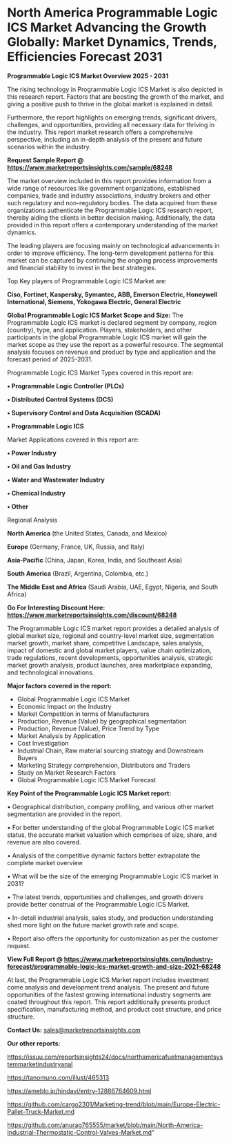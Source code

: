 # North America Programmable Logic ICS Market Advancing the Growth Globally: Market Dynamics, Trends, Efficiencies Forecast 2031

<Strong> Programmable Logic ICS Market Overview 2025 - 2031</strong>

The rising technology in Programmable Logic ICS Market is also depicted in this research report. Factors that are boosting the growth of the market, and giving a positive push to thrive in the global market is explained in detail.

Furthermore, the report highlights on emerging trends, significant drivers, challenges, and opportunities, providing all necessary data for thriving in the industry. This report market research offers a comprehensive perspective, including an in-depth analysis of the present and future scenarios within the industry.

<strong>Request Sample Report @ <a href=https://www.marketreportsinsights.com/sample/68248>https://www.marketreportsinsights.com/sample/68248</a></strong>

The market overview included in this report provides information from a wide range of resources like government organizations, established companies, trade and industry associations, industry brokers and other such regulatory and non-regulatory bodies. The data acquired from these organizations authenticate the Programmable Logic ICS research report, thereby aiding the clients in better decision making. Additionally, the data provided in this report offers a contemporary understanding of the market dynamics.

The leading players are focusing mainly on technological advancements in order to improve efficiency. The long-term development patterns for this market can be captured by continuing the ongoing process improvements and financial stability to invest in the best strategies.

Top Key players of Programmable Logic ICS Market are:

<strong>Ciso, Fortinet, Kaspersky, Symantec, ABB, Emerson Electric, Honeywell International, Siemens, Yokogawa Electric, General Electric</strong>

<strong><b>Global Programmable Logic ICS Market Scope and Size:</b></strong>
The Programmable Logic ICS market is declared segment by company, region (country), type, and application. Players, stakeholders, and other participants in the global Programmable Logic ICS market will gain the market scope as they use the report as a powerful resource. The segmental analysis focuses on revenue and product by type and application and the forecast period of 2025-2031.

Programmable Logic ICS Market Types covered in this report are:

<strong>• Programmable Logic Controller (PLCs)

• Distributed Control Systems (DCS)

• Supervisory Control and Data Acquisition (SCADA)

• Programmable Logic ICS</strong>

Market Applications covered in this report are:

<strong>• Power Industry

• Oil and Gas Industry

• Water and Wastewater Industry

• Chemical Industry

• Other</strong> 

Regional Analysis

<strong>North America</strong> (the United States, Canada, and Mexico)

<strong>Europe</strong> (Germany, France, UK, Russia, and Italy)

<strong>Asia-Pacific</strong> (China, Japan, Korea, India, and Southeast Asia)

<strong>South America</strong> (Brazil, Argentina, Colombia, etc.)

<strong>The Middle East and Africa</strong> (Saudi Arabia, UAE, Egypt, Nigeria, and South Africa)

<strong>Go For Interesting Discount Here: <a href=https://www.marketreportsinsights.com/discount/68248>https://www.marketreportsinsights.com/discount/68248</a></strong>

The Programmable Logic ICS market report provides a detailed analysis of global market size, regional and country-level market size, segmentation market growth, market share, competitive Landscape, sales analysis, impact of domestic and global market players, value chain optimization, trade regulations, recent developments, opportunities analysis, strategic market growth analysis, product launches, area marketplace expanding, and technological innovations.

<strong><b>Major factors covered in the report:</b></strong>
<ul>
  <li>Global Programmable Logic ICS Market </li>
  <li>Economic Impact on the Industry</li>
  <li>Market Competition in terms of Manufacturers</li>
  <li>Production, Revenue (Value) by geographical segmentation</li>
  <li>Production, Revenue (Value), Price Trend by Type</li>
  <li>Market Analysis by Application</li>
  <li>Cost Investigation</li>
  <li>Industrial Chain, Raw material sourcing strategy and Downstream Buyers</li>
  <li>Marketing Strategy comprehension, Distributors and Traders</li>
  <li>Study on Market Research Factors</li>
  <li>Global Programmable Logic ICS Market Forecast</li>
</ul>

<strong><b>Key Point of the Programmable Logic ICS Market report:</b></strong>

• Geographical distribution, company profiling, and various other market segmentation are provided in the report.

• For better understanding of the global Programmable Logic ICS market status, the accurate market valuation which comprises of size, share, and revenue are also covered.

• Analysis of the competitive dynamic factors better extrapolate the complete market overview

• What will be the size of the emerging Programmable Logic ICS market in 2031?

• The latest trends, opportunities and challenges, and growth drivers provide better construal of the Programmable Logic ICS Market.

• In-detail industrial analysis, sales study, and production understanding shed more light on the future market growth rate and scope.

• Report also offers the opportunity for customization as per the customer request.

<strong><b>View Full Report @ <a href=https://www.marketreportsinsights.com/industry-forecast/programmable-logic-ics-market-growth-and-size-2021-68248>https://www.marketreportsinsights.com/industry-forecast/programmable-logic-ics-market-growth-and-size-2021-68248</a></b></strong>


At last, the Programmable Logic ICS Market report includes investment come analysis and development trend analysis. The present and future opportunities of the fastest growing international industry segments are coated throughout this report. This report additionally presents product specification, manufacturing method, and product cost structure, and price structure.

<strong>Contact Us:</strong>
sales@marketreportsinsights.com

<strong>Our other reports:</strong>

<a href=https://issuu.com/reportsinsights24/docs/northamericafuelmanagementsystemmarketindustryanal>https://issuu.com/reportsinsights24/docs/northamericafuelmanagementsystemmarketindustryanal</a>

<a href=https://tanomuno.com/illust/465313>https://tanomuno.com/illust/465313</a>

<a href=https://ameblo.jp/hindavi/entry-12886764609.html>https://ameblo.jp/hindavi/entry-12886764609.html</a>

<a href=https://github.com/cargo2301/Marketing-trend/blob/main/Europe-Electric-Pallet-Truck-Market.md>https://github.com/cargo2301/Marketing-trend/blob/main/Europe-Electric-Pallet-Truck-Market.md</a>

<a href=https://github.com/anurag765555/market/blob/main/North-America-Industrial-Thermostatic-Control-Valves-Market.md>https://github.com/anurag765555/market/blob/main/North-America-Industrial-Thermostatic-Control-Valves-Market.md</a>"
